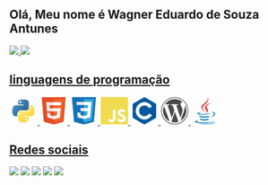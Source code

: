 ## Olá, Meu nome é Wagner Eduardo de Souza Antunes

<div>
	<a href="https://github.com/weantunes">
	<img height="180em" src="https://github-readme-stats.vercel.app/api?username=weantunes&count_private=true"/>
	<img height="180em" src="https://github-readme-stats.vercel.app/api/top-langs/?username=weantunes&layout=compact&langs_count=7"/>
</div>

## linguagens de programação

<div>
	<img width="50em" alt="python" src="https://raw.githubusercontent.com/devicons/devicon/master/icons/python/python-original.svg">
	<img width="50em" alt="Html" src="https://raw.githubusercontent.com/devicons/devicon/master/icons/html5/html5-original.svg">
	<img width="50em" alt="CSS" src="https://raw.githubusercontent.com/devicons/devicon/master/icons/css3/css3-original.svg">
	<img width="50em" alt="javascript" src="https://raw.githubusercontent.com/devicons/devicon/master/icons/javascript/javascript-plain.svg">
	<img width="50em" alt="c" src="https://raw.githubusercontent.com/devicons/devicon/master/icons/c/c-plain.svg">
	<img width="50em" alt="wordpress" src="https://raw.githubusercontent.com/devicons/devicon/master/icons/wordpress/wordpress-plain.svg">
	<img width="50em" alt="java" src="https://raw.githubusercontent.com/devicons/devicon/master/icons/java/java-original.svg">
</div>

## Redes sociais

<div>
	<a href="http://api.whatsapp.com/send?phone=5519983563070" target="_blank"><img src="https://img.shields.io/badge/WhatsApp-25D366?style=for-the-badge&logo=whatsapp&logoColor=white"></a>
	<a href="https://www.instagram.com/wagner_souzaa7/" target="_blank"><img src="https://img.shields.io/badge/-Instagram-%23E4405F?style=for-the-badge&logo=instagram&logoColor=white" target="_blank"></a>
	<a href="https://www.facebook.com/wagner.antunes.73/" target="_blank"><img src="https://img.shields.io/badge/Facebook-1877F2?style=for-the-badge&logo=facebook&logoColor=white"></a>
	<a href="https://www.linkedin.com/in/wagner-eduardo-souza-antunes-080b63176/" target="_blank"><img src="https://img.shields.io/badge/LinkedIn-0077B5?style=for-the-badge&logo=linkedin&logoColor=white"></a>
	<a href="mail:we.webdesign.services@gmail.com" target="_blank"><img src="https://img.shields.io/badge/Gmail-D14836?style=for-the-badge&logo=gmail&logoColor=white"></a>
</div>
